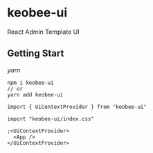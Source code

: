 # keobee-ui

React Admin Template UI

## Getting Start

_yarn_

```
npm i keobee-ui
// or
yarn add keobee-ui
```

```tsx
import { UiContextProvider } from "keobee-ui"

import "keobee-ui/index.css"

;<UiContextProvider>
  <App />
</UiContextProvider>
```

